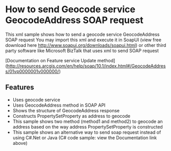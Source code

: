 # How to send Geocode service GeocodeAddress SOAP request 
This xml sample shows how to send a geocode service GeocodeAddress SOAP request 
You may import this xml and execute it in SoapUI (view free download here http://www.soapui.org/downloads/soapui.html) or other third party software like Microsoft BizTalk that uses xml to send SOAP request

[Documentation on Feature service Update method]
(http://resources.arcgis.com/en/help/soap/10.1/index.html#/GeocodeAddress/01vp0000001v000000/)

## Features
* Uses geocode service
* Uses GeocodeAddress method in SOAP API
* Shows the structure of GeocodeAddress response
* Constructs PropertySetProperty as address to geocode 
* This sample shows two method (method1 and method2) to geocode an address based on the way address PropertySetProperty is constructed
* This sample shows an alternative way to send soap request instead of using C#.Net or Java (C# code sample: view the Documentation link above)
